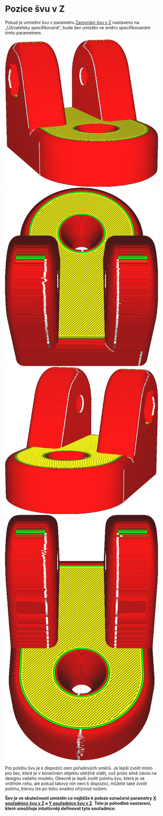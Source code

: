 Pozice švu v Z
====
Pokud je umístění švu v parametru [Zarovnání švu v Z](z_seam_type.md) nastaveno na „Uživatelsky specifikované“, bude šev umístěn ve směru specifikovaném tímto parametrem.

![Šev je umístěn na levé straně](../../../articles/images/z_seam_x_left.png)
![Šev je umístěn na zadní straně](../../../articles/images/z_seam_y_back.png)
![Šev je umístěn na pravé straně](../../../articles/images/z_seam_x_right.png)
![Šev je umístěn na přední straně](../../../articles/images/z_seam_y_front.png)

Pro polohu švu je k dispozici osm pořadových směrů. Je lepší zvolit místo pro šev, které je v konečném objektu obtížně vidět, což proto silně závisí na designu vašeho modelu. Obecně je lepší zvolit polohu švu, která je ve vnitřním rohu, ale pokud takový roh není k dispozici, můžete také zvolit polohu, kterou lze po tisku snadno oříznout nožem.

**Šev je ve skutečnosti umístěn co nejblíže k poloze označené parametry [X souřadnice švu v Z](z_seam_x.md) a [Y souřadnice švu v Z](z_seam_y.md). Toto je pohodlné nastavení, které umožňuje intuitivněji definovat tyto souřadnice.**
